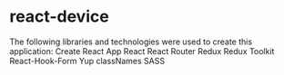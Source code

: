 # react-device
The following libraries and technologies were used to create this application:
Create React App
React
React Router
Redux
Redux Toolkit
React-Hook-Form
Yup
classNames
SASS
